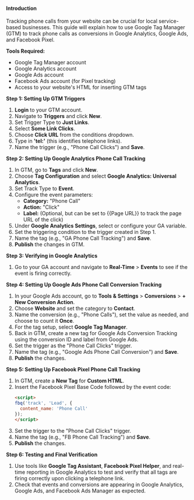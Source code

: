 #### **Introduction**
Tracking phone calls from your website can be crucial for local service-based businesses. This guide will explain how to use Google Tag Manager (GTM) to track phone calls as conversions in Google Analytics, Google Ads, and Facebook Pixel.

**Tools Required:**
- Google Tag Manager account
- Google Analytics account
- Google Ads account
- Facebook Ads account (for Pixel tracking)
- Access to your website's HTML for inserting GTM tags

**Step 1: Setting Up GTM Triggers**
1. **Login** to your GTM account.
2. Navigate to **Triggers** and click **New**.
3. Set Trigger Type to **Just Links**.
4. Select **Some Link Clicks**.
5. Choose **Click URL** from the conditions dropdown.
6. Type in **'tel:'** (this identifies telephone links).
7. Name the trigger (e.g., "Phone Call Clicks") and **Save**.

**Step 2: Setting Up Google Analytics Phone Call Tracking**
1. In GTM, go to **Tags** and click **New**.
2. Choose **Tag Configuration** and select **Google Analytics: Universal Analytics**.
3. Set Track Type to **Event**.
4. Configure the event parameters:
   - **Category:** "Phone Call"
   - **Action:** "Click"
   - **Label:** (Optional, but can be set to {{Page URL}} to track the page URL of the click)
5. Under **Google Analytics Settings**, select or configure your GA variable.
6. Set the triggering condition to the trigger created in Step 1.
7. Name the tag (e.g., "GA Phone Call Tracking") and **Save**.
8. **Publish** the changes in GTM.

**Step 3: Verifying in Google Analytics**
1. Go to your GA account and navigate to **Real-Time** > **Events** to see if the event is firing correctly.

**Step 4: Setting Up Google Ads Phone Call Conversion Tracking**
1. In your Google Ads account, go to **Tools & Settings** > **Conversions** > **+ New Conversion Action**.
2. Choose **Website** and set the category to **Contact**.
3. Name the conversion (e.g., "Phone Calls"), set the value as needed, and choose to count it **Once**.
4. For the tag setup, select **Google Tag Manager**.
5. Back in GTM, create a new tag for Google Ads Conversion Tracking using the conversion ID and label from Google Ads.
6. Set the trigger as the "Phone Call Clicks" trigger.
7. Name the tag (e.g., "Google Ads Phone Call Conversion") and **Save**.
8. **Publish** the changes.

**Step 5: Setting Up Facebook Pixel Phone Call Tracking**
1. In GTM, create a **New Tag** for **Custom HTML**.
2. Insert the Facebook Pixel Base Code followed by the event code:
   ```html
   <script>
   fbq('track', 'Lead', {
     content_name: 'Phone Call'
   });
   </script>
   ```
3. Set the trigger to the "Phone Call Clicks" trigger.
4. Name the tag (e.g., "FB Phone Call Tracking") and **Save**.
5. **Publish** the changes.

**Step 6: Testing and Final Verification**
1. Use tools like **Google Tag Assistant**, **Facebook Pixel Helper**, and real-time reporting in Google Analytics to test and verify that all tags are firing correctly upon clicking a telephone link.
2. Check that events and conversions are appearing in Google Analytics, Google Ads, and Facebook Ads Manager as expected.